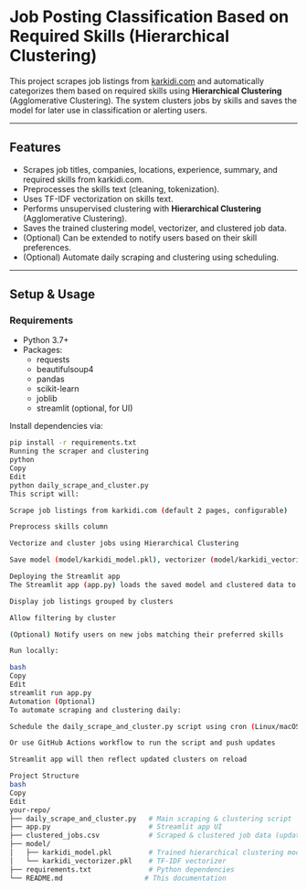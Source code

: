 # Job Posting Classification Based on Required Skills (Hierarchical Clustering)

This project scrapes job listings from [karkidi.com](https://www.karkidi.com) and automatically categorizes them based on required skills using **Hierarchical Clustering** (Agglomerative Clustering). The system clusters jobs by skills and saves the model for later use in classification or alerting users.

---

## Features

- Scrapes job titles, companies, locations, experience, summary, and required skills from karkidi.com.
- Preprocesses the skills text (cleaning, tokenization).
- Uses TF-IDF vectorization on skills text.
- Performs unsupervised clustering with **Hierarchical Clustering** (Agglomerative Clustering).
- Saves the trained clustering model, vectorizer, and clustered job data.
- (Optional) Can be extended to notify users based on their skill preferences.
- (Optional) Automate daily scraping and clustering using scheduling.

---

## Setup & Usage

### Requirements

- Python 3.7+
- Packages:
  - requests
  - beautifulsoup4
  - pandas
  - scikit-learn
  - joblib
  - streamlit (optional, for UI)

Install dependencies via:

```bash
pip install -r requirements.txt
Running the scraper and clustering
python
Copy
Edit
python daily_scrape_and_cluster.py
This script will:

Scrape job listings from karkidi.com (default 2 pages, configurable)

Preprocess skills column

Vectorize and cluster jobs using Hierarchical Clustering

Save model (model/karkidi_model.pkl), vectorizer (model/karkidi_vectorizer.pkl), and clustered data (clustered_jobs.csv)

Deploying the Streamlit app
The Streamlit app (app.py) loads the saved model and clustered data to:

Display job listings grouped by clusters

Allow filtering by cluster

(Optional) Notify users on new jobs matching their preferred skills

Run locally:

bash
Copy
Edit
streamlit run app.py
Automation (Optional)
To automate scraping and clustering daily:

Schedule the daily_scrape_and_cluster.py script using cron (Linux/macOS) or Task Scheduler (Windows)

Or use GitHub Actions workflow to run the script and push updates

Streamlit app will then reflect updated clusters on reload

Project Structure
bash
Copy
Edit
your-repo/
├── daily_scrape_and_cluster.py   # Main scraping & clustering script
├── app.py                        # Streamlit app UI
├── clustered_jobs.csv            # Scraped & clustered job data (updated regularly)
├── model/
│   ├── karkidi_model.pkl         # Trained hierarchical clustering model
│   └── karkidi_vectorizer.pkl    # TF-IDF vectorizer
├── requirements.txt              # Python dependencies
└── README.md                    # This documentation
